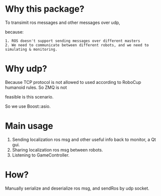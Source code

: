 Why this package?
===

To transimit ros messages and other messages over udp, 

because: 

    1. ROS doesn't support sending messages over different masters
    2. We need to communicate between different robots, and we need to simulating & monitoring.

Why udp?
===

Because TCP protocol is not allowed to used according to RoboCup humanoid rules. So ZMQ is not 

feasible is this scenario.


So we use Boost::asio.


Main usage
===

1. Sending localization ros msg and other useful info back to monitor, a Qt gui.
2. Sharing localization ros msg between robots.
3. Listening to GameController.


How?
===

Manually serialize and deserialize ros msg, and sendRos by udp socket.
